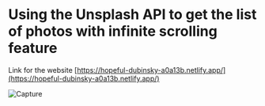 # Using the Unsplash API to get the list of photos with infinite scrolling feature

Link for the website [https://hopeful-dubinsky-a0a13b.netlify.app/](https://hopeful-dubinsky-a0a13b.netlify.app/)

![Capture](https://user-images.githubusercontent.com/40709301/98982966-285c2d00-2546-11eb-99d4-ab8705736df2.PNG)

